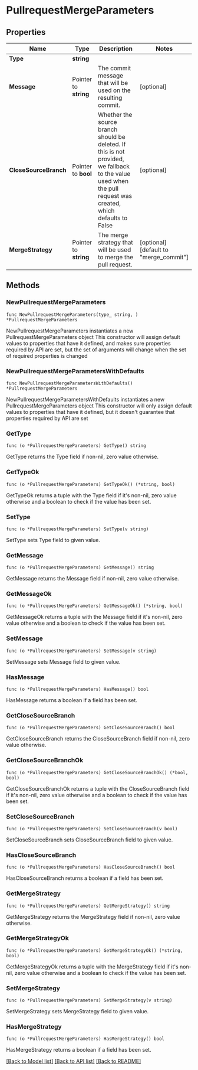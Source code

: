 # PullrequestMergeParameters

## Properties

Name | Type | Description | Notes
------------ | ------------- | ------------- | -------------
**Type** | **string** |  | 
**Message** | Pointer to **string** | The commit message that will be used on the resulting commit. | [optional] 
**CloseSourceBranch** | Pointer to **bool** | Whether the source branch should be deleted. If this is not provided, we fallback to the value used when the pull request was created, which defaults to False | [optional] 
**MergeStrategy** | Pointer to **string** | The merge strategy that will be used to merge the pull request. | [optional] [default to "merge_commit"]

## Methods

### NewPullrequestMergeParameters

`func NewPullrequestMergeParameters(type_ string, ) *PullrequestMergeParameters`

NewPullrequestMergeParameters instantiates a new PullrequestMergeParameters object
This constructor will assign default values to properties that have it defined,
and makes sure properties required by API are set, but the set of arguments
will change when the set of required properties is changed

### NewPullrequestMergeParametersWithDefaults

`func NewPullrequestMergeParametersWithDefaults() *PullrequestMergeParameters`

NewPullrequestMergeParametersWithDefaults instantiates a new PullrequestMergeParameters object
This constructor will only assign default values to properties that have it defined,
but it doesn't guarantee that properties required by API are set

### GetType

`func (o *PullrequestMergeParameters) GetType() string`

GetType returns the Type field if non-nil, zero value otherwise.

### GetTypeOk

`func (o *PullrequestMergeParameters) GetTypeOk() (*string, bool)`

GetTypeOk returns a tuple with the Type field if it's non-nil, zero value otherwise
and a boolean to check if the value has been set.

### SetType

`func (o *PullrequestMergeParameters) SetType(v string)`

SetType sets Type field to given value.


### GetMessage

`func (o *PullrequestMergeParameters) GetMessage() string`

GetMessage returns the Message field if non-nil, zero value otherwise.

### GetMessageOk

`func (o *PullrequestMergeParameters) GetMessageOk() (*string, bool)`

GetMessageOk returns a tuple with the Message field if it's non-nil, zero value otherwise
and a boolean to check if the value has been set.

### SetMessage

`func (o *PullrequestMergeParameters) SetMessage(v string)`

SetMessage sets Message field to given value.

### HasMessage

`func (o *PullrequestMergeParameters) HasMessage() bool`

HasMessage returns a boolean if a field has been set.

### GetCloseSourceBranch

`func (o *PullrequestMergeParameters) GetCloseSourceBranch() bool`

GetCloseSourceBranch returns the CloseSourceBranch field if non-nil, zero value otherwise.

### GetCloseSourceBranchOk

`func (o *PullrequestMergeParameters) GetCloseSourceBranchOk() (*bool, bool)`

GetCloseSourceBranchOk returns a tuple with the CloseSourceBranch field if it's non-nil, zero value otherwise
and a boolean to check if the value has been set.

### SetCloseSourceBranch

`func (o *PullrequestMergeParameters) SetCloseSourceBranch(v bool)`

SetCloseSourceBranch sets CloseSourceBranch field to given value.

### HasCloseSourceBranch

`func (o *PullrequestMergeParameters) HasCloseSourceBranch() bool`

HasCloseSourceBranch returns a boolean if a field has been set.

### GetMergeStrategy

`func (o *PullrequestMergeParameters) GetMergeStrategy() string`

GetMergeStrategy returns the MergeStrategy field if non-nil, zero value otherwise.

### GetMergeStrategyOk

`func (o *PullrequestMergeParameters) GetMergeStrategyOk() (*string, bool)`

GetMergeStrategyOk returns a tuple with the MergeStrategy field if it's non-nil, zero value otherwise
and a boolean to check if the value has been set.

### SetMergeStrategy

`func (o *PullrequestMergeParameters) SetMergeStrategy(v string)`

SetMergeStrategy sets MergeStrategy field to given value.

### HasMergeStrategy

`func (o *PullrequestMergeParameters) HasMergeStrategy() bool`

HasMergeStrategy returns a boolean if a field has been set.


[[Back to Model list]](../README.md#documentation-for-models) [[Back to API list]](../README.md#documentation-for-api-endpoints) [[Back to README]](../README.md)


